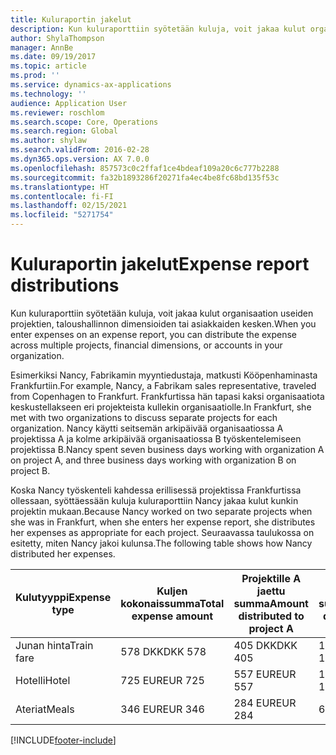 ```yaml
---
title: Kuluraportin jakelut
description: Kun kuluraporttiin syötetään kuluja, voit jakaa kulut organisaation useiden projektien, yritysten tai asiakkaiden kesken.
author: ShylaThompson
manager: AnnBe
ms.date: 09/19/2017
ms.topic: article
ms.prod: ''
ms.service: dynamics-ax-applications
ms.technology: ''
audience: Application User
ms.reviewer: roschlom
ms.search.scope: Core, Operations
ms.search.region: Global
ms.author: shylaw
ms.search.validFrom: 2016-02-28
ms.dyn365.ops.version: AX 7.0.0
ms.openlocfilehash: 857573c0c2ffaf1ce4bdeaf109a20c6c777b2288
ms.sourcegitcommit: fa32b1893286f20271fa4ec4be8fc68bd135f53c
ms.translationtype: HT
ms.contentlocale: fi-FI
ms.lasthandoff: 02/15/2021
ms.locfileid: "5271754"
---
```

# <a name="expense-report-distributions"></a><span data-ttu-id="6d6fa-103">Kuluraportin jakelut</span><span class="sxs-lookup"><span data-stu-id="6d6fa-103">Expense report distributions</span></span>

<span data-ttu-id="6d6fa-104">Kun kuluraporttiin syötetään kuluja, voit jakaa kulut organisaation useiden projektien, taloushallinnon dimensioiden tai asiakkaiden kesken.</span><span class="sxs-lookup"><span data-stu-id="6d6fa-104">When you enter expenses on an expense report, you can distribute the expense across multiple projects, financial dimensions, or accounts in your organization.</span></span>

<span data-ttu-id="6d6fa-105">Esimerkiksi Nancy, Fabrikamin myyntiedustaja, matkusti Kööpenhaminasta Frankfurtiin.</span><span class="sxs-lookup"><span data-stu-id="6d6fa-105">For example, Nancy, a Fabrikam sales representative, traveled from Copenhagen to Frankfurt.</span></span> <span data-ttu-id="6d6fa-106">Frankfurtissa hän tapasi kaksi organisaatiota keskustellakseen eri projekteista kullekin organisaatiolle.</span><span class="sxs-lookup"><span data-stu-id="6d6fa-106">In Frankfurt, she met with two organizations to discuss separate projects for each organization.</span></span> <span data-ttu-id="6d6fa-107">Nancy käytti seitsemän arkipäivää organisaatiossa A projektissa A ja kolme arkipäivää organisaatiossa B työskentelemiseen projektissa B.</span><span class="sxs-lookup"><span data-stu-id="6d6fa-107">Nancy spent seven business days working with organization A on project A, and three business days working with organization B on project B.</span></span>

<span data-ttu-id="6d6fa-108">Koska Nancy työskenteli kahdessa erillisessä projektissa Frankfurtissa ollessaan, syöttäessään kuluja kuluraporttiin Nancy jakaa kulut kunkin projektin mukaan.</span><span class="sxs-lookup"><span data-stu-id="6d6fa-108">Because Nancy worked on two separate projects when she was in Frankfurt, when she enters her expense report, she distributes her expenses as appropriate for each project.</span></span> <span data-ttu-id="6d6fa-109">Seuraavassa taulukossa on esitetty, miten Nancy jakoi kulunsa.</span><span class="sxs-lookup"><span data-stu-id="6d6fa-109">The following table shows how Nancy distributed her expenses.</span></span>


| <span data-ttu-id="6d6fa-110">Kulutyyppi</span><span class="sxs-lookup"><span data-stu-id="6d6fa-110">Expense type</span></span> | <span data-ttu-id="6d6fa-111">Kuljen kokonaissumma</span><span class="sxs-lookup"><span data-stu-id="6d6fa-111">Total expense amount</span></span>|<span data-ttu-id="6d6fa-112">Projektille A jaettu summa</span><span class="sxs-lookup"><span data-stu-id="6d6fa-112">Amount distributed to project A</span></span>| <span data-ttu-id="6d6fa-113">Projektille B jaettu summa</span><span class="sxs-lookup"><span data-stu-id="6d6fa-113">Amount distributed to project B</span></span> |
|--------------|---------------------|-------------------------------|---------------------------------|
|<span data-ttu-id="6d6fa-114">Junan hinta</span><span class="sxs-lookup"><span data-stu-id="6d6fa-114">Train fare</span></span>   |<span data-ttu-id="6d6fa-115">578 DKK</span><span class="sxs-lookup"><span data-stu-id="6d6fa-115">DKK 578</span></span>              |<span data-ttu-id="6d6fa-116">405 DKK</span><span class="sxs-lookup"><span data-stu-id="6d6fa-116">DKK 405</span></span>                        |<span data-ttu-id="6d6fa-117">173 DKK</span><span class="sxs-lookup"><span data-stu-id="6d6fa-117">DKK 173</span></span>                          |
|<span data-ttu-id="6d6fa-118">Hotelli</span><span class="sxs-lookup"><span data-stu-id="6d6fa-118">Hotel</span></span>         |<span data-ttu-id="6d6fa-119">725 EUR</span><span class="sxs-lookup"><span data-stu-id="6d6fa-119">EUR 725</span></span>              |<span data-ttu-id="6d6fa-120">557 EUR</span><span class="sxs-lookup"><span data-stu-id="6d6fa-120">EUR 557</span></span>                        |<span data-ttu-id="6d6fa-121">168 EUR</span><span class="sxs-lookup"><span data-stu-id="6d6fa-121">EUR 168</span></span>                          |
|<span data-ttu-id="6d6fa-122">Ateriat</span><span class="sxs-lookup"><span data-stu-id="6d6fa-122">Meals</span></span>         |<span data-ttu-id="6d6fa-123">346 EUR</span><span class="sxs-lookup"><span data-stu-id="6d6fa-123">EUR 346</span></span>              |<span data-ttu-id="6d6fa-124">284 EUR</span><span class="sxs-lookup"><span data-stu-id="6d6fa-124">EUR 284</span></span>                        |<span data-ttu-id="6d6fa-125">62 EUR</span><span class="sxs-lookup"><span data-stu-id="6d6fa-125">EUR 62</span></span>                           |



[!INCLUDE[footer-include](../includes/footer-banner.md)]